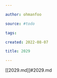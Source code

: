 ```yaml
---

author: ohmanfoo

source: #todo

tags: 

created: 2022-08-07

title: 2029

---
```

[[2029.md]]#2029.md